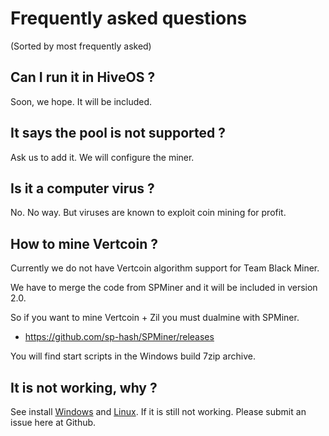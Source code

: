 # Frequently asked questions

(Sorted by most frequently asked)

## Can I run it in HiveOS ?

Soon, we hope. It will be included.

## It says the pool is not supported ?

Ask us to add it. We will configure the miner. 

## Is it a computer virus ?

No. No way. But viruses are known to exploit coin mining for profit.

## How to mine Vertcoin ?

Currently we do not have Vertcoin algorithm support for Team Black Miner.

We have to merge the code from SPMiner and it will be included in version 2.0.

So if you want to mine Vertcoin + Zil you must dualmine with SPMiner.
* https://github.com/sp-hash/SPMiner/releases

You will find start scripts in the Windows build 7zip archive.

## It is not working, why ?

See install [Windows](https://github.com/sp-hash/TeamBlackMiner/blob/main/INSTALL_WINDOWS.md) and [Linux](https://github.com/sp-hash/TeamBlackMiner/blob/main/INSTALL_LINUX.md).
If it is still not working. Please submit an issue here at Github.
